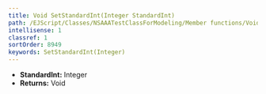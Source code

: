 ```yaml
---
title: Void SetStandardInt(Integer StandardInt)
path: /EJScript/Classes/NSAAATestClassForModeling/Member functions/Void SetStandardInt(Integer p_0)
intellisense: 1
classref: 1
sortOrder: 8949
keywords: SetStandardInt(Integer)
---
```



* **StandardInt:** Integer
* **Returns:** Void


